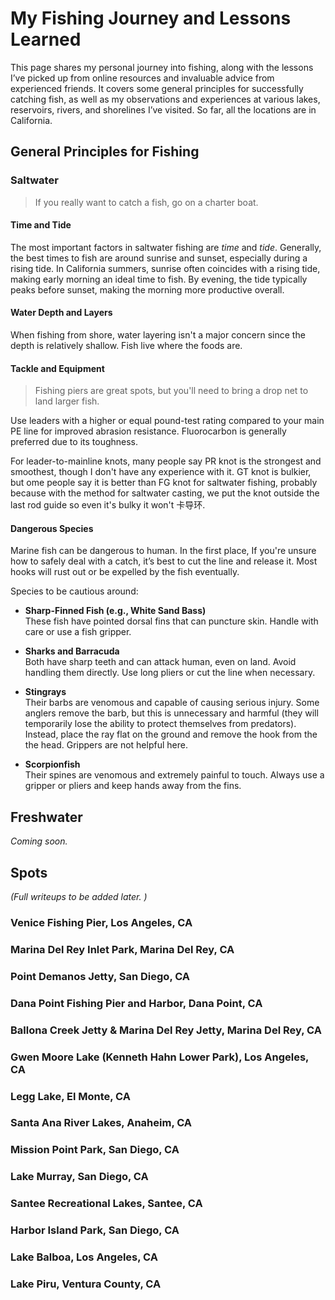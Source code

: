 
# My Fishing Journey and Lessons Learned

This page shares my personal journey into fishing, along with the lessons I’ve picked up from online resources and invaluable advice from experienced friends. It covers some general principles for successfully catching fish, as well as my observations and experiences at various lakes, reservoirs, rivers, and shorelines I’ve visited. So far, all the locations are in California.

## General Principles for Fishing

### Saltwater

> If you really want to catch a fish, go on a charter boat.

#### Time and Tide

The most important factors in saltwater fishing are *time* and *tide*. Generally, the best times to fish are around sunrise and sunset, especially during a rising tide. In California summers, sunrise often coincides with a rising tide, making early morning an ideal time to fish. By evening, the tide typically peaks before sunset, making the morning more productive overall.

#### Water Depth and Layers

When fishing from shore, water layering isn't a major concern since the depth is relatively shallow. Fish live where the foods are.

#### Tackle and Equipment

> Fishing piers are great spots, but you'll need to bring a drop net to land larger fish.

Use leaders with a higher or equal pound-test rating compared to your main PE line for improved abrasion resistance. Fluorocarbon is generally preferred due to its toughness.

For leader-to-mainline knots, many people say PR knot is the strongest and smoothest, though I don't have any experience with it. GT knot is bulkier, but ome people say it is better than FG knot for saltwater fishing, probably because with the method for saltwater casting, we put the knot outside the last rod guide so even it's bulky it won't 卡导环.

#### Dangerous Species

Marine fish can be dangerous to human. In the first place, If you're unsure how to safely deal with a catch, it’s best to cut the line and release it. Most hooks will rust out or be expelled by the fish eventually.

Species to be cautious around:

- **Sharp-Finned Fish (e.g., White Sand Bass)**  
  These fish have pointed dorsal fins that can puncture skin. Handle with care or use a fish gripper.

- **Sharks and Barracuda**  
  Both have sharp teeth and can attack human, even on land. Avoid handling them directly. Use long pliers or cut the line when necessary.

- **Stingrays**  
  Their barbs are venomous and capable of causing serious injury. Some anglers remove the barb, but this is unnecessary and harmful (they will temporarily lose the ability to protect themselves from predators). Instead, place the ray flat on the ground and remove the hook from the the head. Grippers are not helpful here.

- **Scorpionfish**  
  Their spines are venomous and extremely painful to touch. Always use a gripper or pliers and keep hands away from the fins.

## Freshwater

*Coming soon.*

## Spots

*(Full writeups to be added later. )*

###  Venice Fishing Pier, Los Angeles, CA
### Marina Del Rey Inlet Park, Marina Del Rey, CA
### Point Demanos Jetty, San Diego, CA
### Dana Point Fishing Pier and Harbor, Dana Point, CA
### Ballona Creek Jetty & Marina Del Rey Jetty, Marina Del Rey, CA
### Gwen Moore Lake (Kenneth Hahn Lower Park), Los Angeles, CA
### Legg Lake, El Monte, CA
### Santa Ana River Lakes, Anaheim, CA
### Mission Point Park, San Diego, CA
### Lake Murray, San Diego, CA
### Santee Recreational Lakes, Santee, CA
### Harbor Island Park, San Diego, CA
### Lake Balboa, Los Angeles, CA
### Lake Piru, Ventura County, CA

